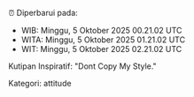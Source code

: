⏰ Diperbarui pada:
- WIB: Minggu, 5 Oktober 2025 00.21.02 UTC
- WITA: Minggu, 5 Oktober 2025 01.21.02 UTC
- WIT: Minggu, 5 Oktober 2025 02.21.02 UTC

Kutipan Inspiratif:
"Dont Copy My Style."


Kategori: attitude

